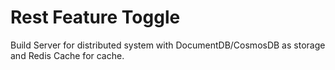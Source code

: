 # Rest Feature Toggle
Build Server for distributed system with DocumentDB/CosmosDB as storage and Redis Cache for cache.

